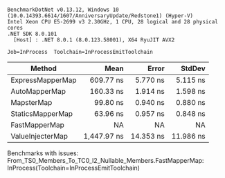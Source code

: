 ```

BenchmarkDotNet v0.13.12, Windows 10 (10.0.14393.6614/1607/AnniversaryUpdate/Redstone1) (Hyper-V)
Intel Xeon CPU E5-2699 v3 2.30GHz, 1 CPU, 28 logical and 28 physical cores
.NET SDK 8.0.101
  [Host] : .NET 8.0.1 (8.0.123.58001), X64 RyuJIT AVX2

Job=InProcess  Toolchain=InProcessEmitToolchain  

```
| Method           | Mean        | Error     | StdDev    |
|----------------- |------------:|----------:|----------:|
| ExpressMapperMap |   609.77 ns |  5.770 ns |  5.115 ns |
| AutoMapperMap    |   160.33 ns |  1.914 ns |  1.598 ns |
| MapsterMap       |    99.80 ns |  0.940 ns |  0.880 ns |
| StaticsMapperMap |    63.96 ns |  0.957 ns |  0.848 ns |
| FastMapperMap    |          NA |        NA |        NA |
| ValueInjecterMap | 1,447.97 ns | 14.353 ns | 11.986 ns |

Benchmarks with issues:
  From_TS0_Members_To_TC0_I2_Nullable_Members.FastMapperMap: InProcess(Toolchain=InProcessEmitToolchain)
